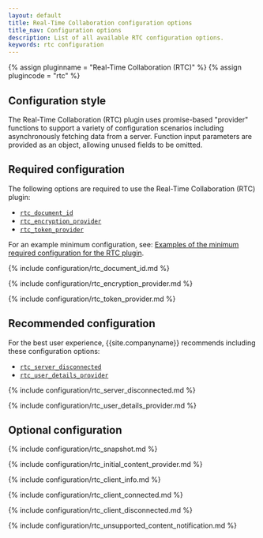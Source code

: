 ```yaml
---
layout: default
title: Real-Time Collaboration configuration options
title_nav: Configuration options
description: List of all available RTC configuration options.
keywords: rtc configuration
---
```


{% assign pluginname = "Real-Time Collaboration (RTC)" %}
{% assign plugincode = "rtc" %}

## Configuration style

The Real-Time Collaboration (RTC) plugin uses promise-based "provider" functions to support a variety of configuration scenarios including asynchronously fetching data from a server. Function input parameters are provided as an object, allowing unused fields to be omitted.

## Required configuration

The following options are required to use the Real-Time Collaboration (RTC) plugin:

* [`rtc_document_id`](#rtc_document_id)
* [`rtc_encryption_provider`](#rtc_encryption_provider)
* [`rtc_token_provider`](#rtc_token_provider)

For an example minimum configuration, see: [Examples of the minimum required configuration for the RTC plugin](#examplesoftheminimumrequiredconfigurationforthertcplugin).

{% include configuration/rtc_document_id.md %}

{% include configuration/rtc_encryption_provider.md %}

{% include configuration/rtc_token_provider.md %}

## Recommended configuration

For the best user experience, {{site.companyname}} recommends including these configuration options:

* [`rtc_server_disconnected`](#rtc_server_disconnected)
* [`rtc_user_details_provider`](#rtc_user_details_provider)

{% include configuration/rtc_server_disconnected.md %}

{% include configuration/rtc_user_details_provider.md %}

## Optional configuration

{% include configuration/rtc_snapshot.md %}

{% include configuration/rtc_initial_content_provider.md %}

{% include configuration/rtc_client_info.md %}

{% include configuration/rtc_client_connected.md %}

{% include configuration/rtc_client_disconnected.md %}

{% include configuration/rtc_unsupported_content_notification.md %}
